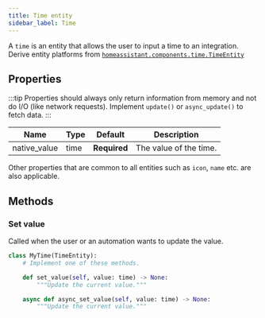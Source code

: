```yaml
---
title: Time entity
sidebar_label: Time
---
```


A `time` is an entity that allows the user to input a time to an integration. Derive entity platforms from [`homeassistant.components.time.TimeEntity`](https://github.com/home-assistant/core/blob/dev/homeassistant/components/time/__init__.py)

## Properties

:::tip
Properties should always only return information from memory and not do I/O (like network requests). Implement `update()` or `async_update()` to fetch data.
:::

| Name | Type | Default | Description
| ---- | ---- | ------- | -----------
| native_value | time | **Required** | The value of the time.

Other properties that are common to all entities such as `icon`, `name` etc. are also applicable.

## Methods

### Set value

Called when the user or an automation wants to update the value.

```python
class MyTime(TimeEntity):
    # Implement one of these methods.

    def set_value(self, value: time) -> None:
        """Update the current value."""

    async def async_set_value(self, value: time) -> None:
        """Update the current value."""

```
